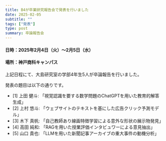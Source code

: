 ```yaml
---
title: B4が卒業研究報告会で発表を行いました
date: 2025-02-05
subtitle: ""
tags: ["発表"]
type: post
summary: 卒論報告会
---
```


#### 日時：2025年2月4日（火）～2月5日（水）
#### 場所：神戸商科キャンパス

上記日程にて、大島研究室の学部4年生5人が卒論報告を行いました。

発表の題目は以下の通りです。
- [1] 上田 健斗: 「視覚認識を要する数学問題のChatGPTを用いた教育的解答生成」
- [2] 上村 悠斗: 「ウェブサイトのテキストを基にした広告クリック予測モデル」
- [3] 木下 真帆: 「自己教師あり線画特徴学習による意外な形状の展示物発見」
- [4] 高田 純和: 「RAGを用いた授業評価インタビュワーによる意見抽出」
- [5] 山口 貴也: 「LLMを用いた新聞記事アーカイブの重大事件の動機分析」
